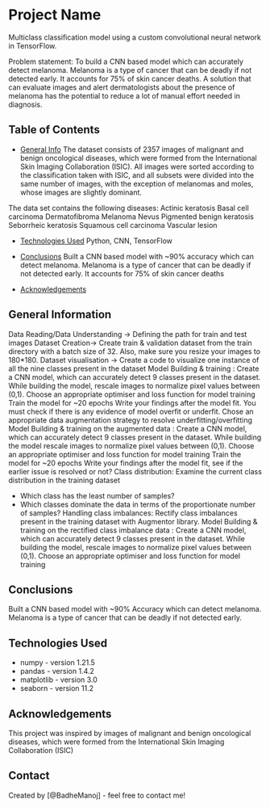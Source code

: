 # Project Name
Multiclass classification model using a custom convolutional neural network in TensorFlow. 

Problem statement: To build a CNN based model which can accurately detect melanoma. Melanoma is a type of cancer that can be deadly if not detected early. It accounts for 75% of skin cancer deaths. A solution that can evaluate images and alert dermatologists about the presence of melanoma has the potential to reduce a lot of manual effort needed in diagnosis.

## Table of Contents
* [General Info](#general-information)
 The dataset consists of 2357 images of malignant and benign oncological diseases, which were formed from the International Skin Imaging Collaboration (ISIC). All images were sorted according to the classification taken with ISIC, and all subsets were divided into the same number of images, with the exception of melanomas and moles, whose images are slightly dominant.

The data set contains the following diseases:
 Actinic keratosis
 Basal cell carcinoma
 Dermatofibroma
 Melanoma
 Nevus
 Pigmented benign keratosis
 Seborrheic keratosis
 Squamous cell carcinoma
 Vascular lesion

* [Technologies Used](#technologies-used)
    Python,
    CNN,
    TensorFlow
* [Conclusions](#conclusions)
    Built a CNN based model with ~90% accuracy which can detect melanoma. Melanoma is a type of cancer that can be deadly if not detected early. It accounts for 75% of skin cancer deaths

* [Acknowledgements](#acknowledgements)

<!-- You can include any other section that is pertinent to your problem -->

## General Information
Data Reading/Data Understanding → Defining the path for train and test images 
Dataset Creation→ Create train & validation dataset from the train directory with a batch size of 32. Also, make sure you resize your images to 180*180.
Dataset visualisation → Create a code to visualize one instance of all the nine classes present in the dataset 
Model Building & training : 
Create a CNN model, which can accurately detect 9 classes present in the dataset. While building the model, rescale images to normalize pixel values between (0,1).
Choose an appropriate optimiser and loss function for model training
Train the model for ~20 epochs
Write your findings after the model fit. You must check if there is any evidence of model overfit or underfit.
Chose an appropriate data augmentation strategy to resolve underfitting/overfitting 
Model Building & training on the augmented data :
Create a CNN model, which can accurately detect 9 classes present in the dataset. While building the model rescale images to normalize pixel values between (0,1).
Choose an appropriate optimiser and loss function for model training
Train the model for ~20 epochs
Write your findings after the model fit, see if the earlier issue is resolved or not?
Class distribution: Examine the current class distribution in the training dataset 
- Which class has the least number of samples?
- Which classes dominate the data in terms of the proportionate number of samples?
Handling class imbalances: Rectify class imbalances present in the training dataset with Augmentor library.
Model Building & training on the rectified class imbalance data :
Create a CNN model, which can accurately detect 9 classes present in the dataset. While building the model, rescale images to normalize pixel values between (0,1).
Choose an appropriate optimiser and loss function for model training

<!-- You don't have to answer all the questions - just the ones relevant to your project. -->

## Conclusions
Built a CNN based model with ~90% Accuracy which can detect melanoma. Melanoma is a type of cancer that can be deadly if not detected early.

<!-- You don't have to answer all the questions - just the ones relevant to your project. -->


## Technologies Used
- numpy - version 1.21.5
- pandas - version 1.4.2
- matplotlib - version 3.0
- seaborn - version 11.2

<!-- As the libraries versions keep on changing, it is recommended to mention the version of library used in this project -->

## Acknowledgements
This project was inspired by images of malignant and benign oncological diseases, which were formed from the International Skin Imaging Collaboration (ISIC)


## Contact
Created by [@BadheManoj] - feel free to contact me!


<!-- Optional -->
<!-- ## License -->
<!-- This project is open source and available under the [... License](). -->

<!-- You don't have to include all sections - just the one's relevant to your project -->